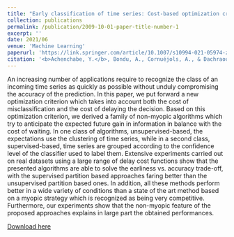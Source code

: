 ```yaml
---
title: "Early classification of time series: Cost-based optimization criterion and algorithms"
collection: publications
permalink: /publication/2009-10-01-paper-title-number-1
excerpt: ''
date: 2021/06
venue: 'Machine Learning'
paperurl: 'https://link.springer.com/article/10.1007/s10994-021-05974-z'
citation: '<b>Achenchabe, Y.</b>, Bondu, A., Cornuéjols, A., & Dachraoui, A. (2021). Early classification of time series: Cost-based optimization criterion and algorithms. <i>Machine Learning</i>, 110(6), 1481-1504.'
---
```


An increasing number of applications require to recognize the class of an incoming time series as quickly as possible without unduly compromising the accuracy of the prediction. In this paper, we put forward a new optimization criterion which takes into account both the cost of misclassification and the cost of delaying the decision. Based on this optimization criterion, we derived a family of non-myopic algorithms which try to anticipate the expected future gain in information in balance with the cost of waiting. In one class of algorithms, unsupervised-based, the expectations use the clustering of time series, while in a second class, supervised-based, time series are grouped according to the confidence level of the classifier used to label them. Extensive experiments carried out on real datasets using a large range of delay cost functions show that the presented algorithms are able to solve the earliness vs. accuracy trade-off, with the supervised partition based approaches faring better than the unsupervised partition based ones. In addition, all these methods perform better in a wide variety of conditions than a state of the art method based on a myopic strategy which is recognized as being very competitive. Furthermore, our experiments show that the non-myopic feature of the proposed approaches explains in large part the obtained performances.

[Download here](http://yachench.github.io/files/ects_MLJ.pdf)


